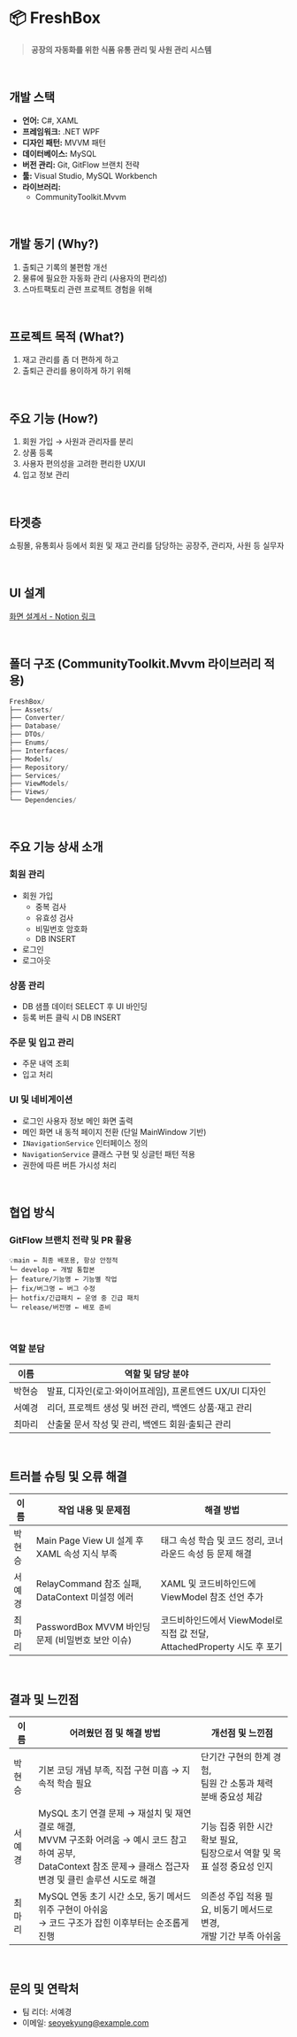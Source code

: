 # 📦 FreshBox
> **공장의 자동화를 위한 식품 유통 관리 및 사원 관리 시스템**

<br />  

## 개발 스택

- **언어:** C#, XAML
- **프레임워크:** .NET WPF
- **디자인 패턴:** MVVM 패턴
- **데이터베이스:** MySQL
- **버전 관리:** Git, GitFlow 브랜치 전략
- **툴:** Visual Studio, MySQL Workbench
- **라이브러리:**
  - CommunityToolkit.Mvvm

<br />  

## 개발 동기 (Why?)

1. 출퇴근 기록의 불편함 개선  
2. 물류에 필요한 자동화 관리 (사용자의 편리성)  
3. 스마트팩토리 관련 프로젝트 경험을 위해  

<br />

## 프로젝트 목적 (What?)

1. 재고 관리를 좀 더 편하게 하고  
2. 출퇴근 관리를 용이하게 하기 위해  

<br />

## 주요 기능 (How?)

1. 회원 가입 → 사원과 관리자를 분리  
2. 상품 등록  
3. 사용자 편의성을 고려한 편리한 UX/UI  
4. 입고 정보 관리  

<br />

## 타겟층
쇼핑몰, 유통회사 등에서 회원 및 재고 관리를 담당하는 공장주, 관리자, 사원 등 실무자  

<br />  

## UI 설계

[화면 설계서 - Notion 링크](https://www.notion.so/20c9879dac8681378f28e48e6a7346c7)  

<br />

## 폴더 구조 (CommunityToolkit.Mvvm 라이브러리 적용)

```jsx
FreshBox/
├── Assets/
├── Converter/
├── Database/
├── DTOs/
├── Enums/
├── Interfaces/
├── Models/
├── Repository/
├── Services/
├── ViewModels/
├── Views/
└── Dependencies/
```

<br />

## 주요 기능 상새 소개
### 회원 관리
- 회원 가입  
  - 중복 검사  
  - 유효성 검사  
  - 비밀번호 암호화
  - DB INSERT  
- 로그인  
- 로그아웃  

### 상품 관리
- DB 샘플 데이터 SELECT 후 UI 바인딩  
- 등록 버튼 클릭 시 DB INSERT  

### 주문 및 입고 관리
- 주문 내역 조회  
- 입고 처리  

### UI 및 네비게이션
- 로그인 사용자 정보 메인 화면 출력  
- 메인 화면 내 동적 페이지 전환 (단일 MainWindow 기반)  
- `INavigationService` 인터페이스 정의  
- `NavigationService` 클래스 구현 및 싱글턴 패턴 적용  
- 권한에 따른 버튼 가시성 처리

<br />  

## 협업 방식

### GitFlow 브랜치 전략 및 PR 활용
```
💡main ← 최종 배포용, 항상 안정적
└─ develop ← 개발 통합본
├─ feature/기능명 ← 기능별 작업
├─ fix/버그명 ← 버그 수정
├─ hotfix/긴급패치 ← 운영 중 긴급 패치
└─ release/버전명 ← 배포 준비
```

<br />  

### 역할 분담

| 이름   | 역할 및 담당 분야                             |
| ------ | -------------------------------------------- |
| 박현승 | 발표, 디자인(로고·와이어프레임), 프론트엔드 UX/UI 디자인 |
| 서예경 | 리더, 프로젝트 생성 및 버전 관리, 백엔드 상품·재고 관리   |
| 최마리 | 산출물 문서 작성 및 관리, 백엔드 회원·출퇴근 관리        |

<br />  

## 트러블 슈팅 및 오류 해결

| 이름   | 작업 내용 및 문제점  | 해결 방법   |
| ------ | ---------------------------------------- | --------------------------------------------|
| 박현승 | Main Page View UI 설계 후 XAML 속성 지식 부족| 태그 속성 학습 및 코드 정리, 코너 라운드 속성 등 문제 해결 |
| 서예경 | RelayCommand 참조 실패, DataContext 미설정 에러| XAML 및 코드비하인드에 ViewModel 참조 선언 추가 |
| 최마리 | PasswordBox MVVM 바인딩 문제 (비밀번호 보안 이슈)| 코드비하인드에서 ViewModel로 직접 값 전달,<br>AttachedProperty 시도 후 포기 |

<br />  

## 결과 및 느낀점

| 이름   | 어려웠던 점 및 해결 방법          | 개선점 및 느낀점        |
| ------ | ------------------------------------ | ------------------------------------------ |
| 박현승 | 기본 코딩 개념 부족, 직접 구현 미흡 → 지속적 학습 필요| 단기간 구현의 한계 경험,<br>팀원 간 소통과 체력 분배 중요성 체감|
| 서예경 | MySQL 초기 연결 문제 → 재설치 및 재연결로 해결,<br>MVVM 구조화 어려움 → 예시 코드 참고하여 공부,<br>DataContext 참조 문제→ 클래스 접근자 변경 및 클린 솔루션 시도로 해결| 기능 집중 위한 시간 확보 필요,<br>팀장으로서 역할 및 목표 설정 중요성 인지|
| 최마리 | MySQL 연동 초기 시간 소모, 동기 메서드 위주 구현이 아쉬움 <br>→ 코드 구조가 잡힌 이후부터는 순조롭게 진행| 의존성 주입 적용 필요, 비동기 메서드로 변경,<br>개발 기간 부족 아쉬움|

<br />  

## 문의 및 연락처

- 팀 리더: 서예경  
- 이메일: seoyekyung@example.com

  
<br />  

